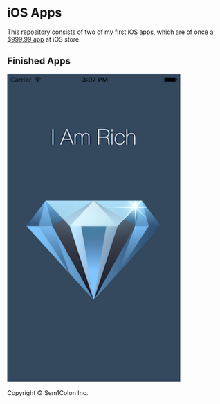 # iOS Apps
This repository consists of two of my first iOS apps, which are of once a <a href="https://en.wikipedia.org/wiki/I_Am_Rich">$999.99 app</a> at iOS store. 
## Finished Apps
<img src="https://raw.githubusercontent.com/sem1colon/Images/master/I%20Am%20Rich.png" width="400">

Copyright © Sem1Colon Inc.
